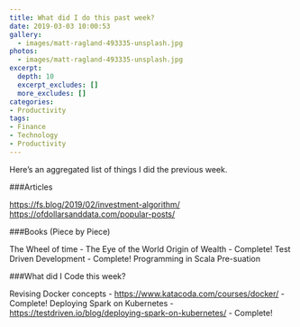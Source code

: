```yaml
---
title: What did I do this past week?
date: 2019-03-03 10:00:53
gallery:
  - images/matt-ragland-493335-unsplash.jpg
photos:
  - images/matt-ragland-493335-unsplash.jpg
excerpt:
  depth: 10
  excerpt_excludes: []
  more_excludes: []
categories:
- Productivity
tags:
- Finance
- Technology
- Productivity
---
```


Here’s an aggregated list of things I did the previous week.

###Articles

https://fs.blog/2019/02/investment-algorithm/
https://ofdollarsanddata.com/popular-posts/


###Books (Piece by Piece)


The Wheel of time - The Eye of the World
Origin of Wealth - Complete!
Test Driven Development - Complete!
Programming in Scala
Pre-suation


###What did I Code this week?

Revising Docker concepts - https://www.katacoda.com/courses/docker/ - Complete!
Deploying Spark on Kubernetes - https://testdriven.io/blog/deploying-spark-on-kubernetes/ - Complete!

